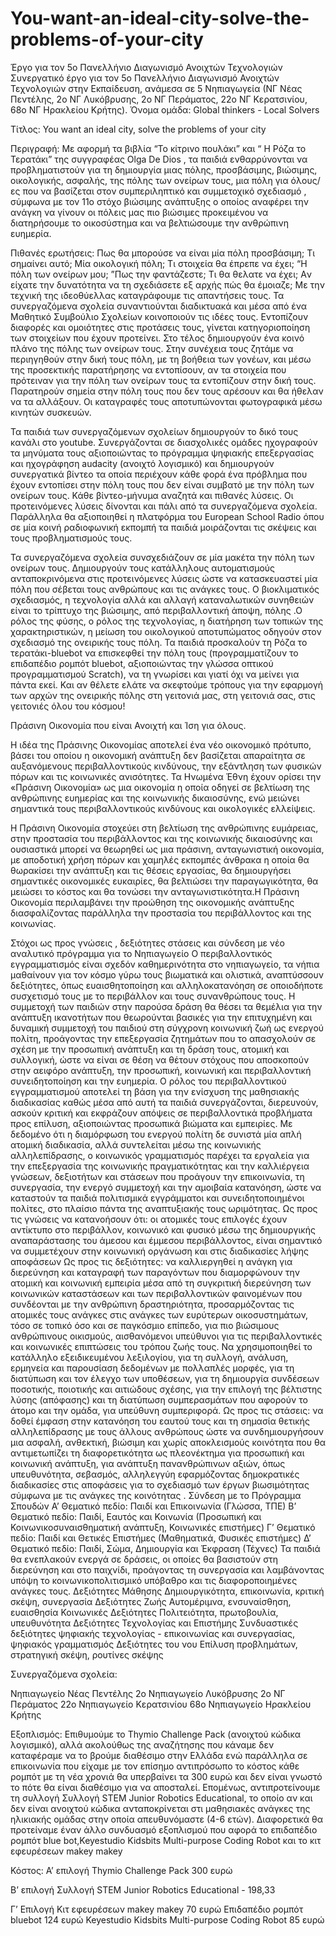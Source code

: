 # You-want-an-ideal-city-solve-the-problems-of-your-city
Έργο για τον 5ο Πανελλήνιο Διαγωνισμό Ανοιχτών Τεχνολογιών
Συνεργατικό έργο για τον 5ο Πανελλήνιο Διαγωνισμό Ανοιχτών Τεχνολογιών στην Εκπαίδευση, ανάμεσα σε 5 Νηπιαγωγεία (ΝΓ Νέας Πεντέλης, 2ο ΝΓ Λυκόβρυσης, 2ο ΝΓ Περάματος, 22ο ΝΓ Κερατσινίου, 68ο ΝΓ Ηρακλείου Κρήτης). 
Όνομα ομάδα: Global thinkers - Local Solvers

Τίτλος: You want an ideal city, solve the problems of your city

Περιγραφή: Με αφορμή τα βιβλία “Το κίτρινο πουλάκι” και “ Η Ρόζα το Τερατάκι”  της συγγραφέας Olga De Dios , τα παιδιά ενθαρρύνονται να προβληματιστούν για τη δημιουργία μιας πόλης, προσβάσιμης, βιώσιμης, οικολογικής, ασφαλής, της πόλης των ονείρων τους, μια πόλη για όλους/ες που να βασίζεται στον συμπεριληπτικό και συμμετοχικό σχεδιασμό , σύμφωνα με τον 11ο στόχο βιώσιμης ανάπτυξης ο οποίος αναφέρει την ανάγκη να γίνουν οι πόλεις μας πιο βιώσιμες προκειμένου να διατηρήσουμε το οικοσύστημα και να βελτιώσουμε την ανθρώπινη ευημερία.

Πιθανές ερωτήσεις: Πως θα μπορούσε να είναι μία πόλη προσβάσιμη; Τι σημαίνει αυτό;
Μία οικολογική πόλη; Τι στοιχεία θα έπρεπε να έχει; “Η πόλη των ονείρων μου; ”Πως την φαντάζεστε; Τι θα θελατε να έχει;
Aν είχατε την δυνατότητα να τη σχεδιάσετε εξ αρχής πώς θα έμοιαζε;
Mε την τεχνική της ιδεοθύελλας καταγράφουμε τις απαντήσεις τους.
Τα συνεργαζόμενα σχολεία συναντιούνται διαδικτυακά και μέσα από ένα Μαθητικό Συμβούλιο Σχολείων κοινοποιούν τις ιδέες τους. Εντοπίζουν διαφορές και ομοιότητες στις προτάσεις τους, γίνεται κατηγοριοποίηση των στοιχείων που έχουν προτείνει. Στο τέλος δημιουργούν ένα κοινό πλάνο της πόλης των ονείρων τους.
Στην συνέχεια τους ζητάμε να περιηγηθούν στην δική τους πόλη, με τη βοήθεια των γονέων, και μέσω της προσεκτικής παρατήρησης να εντοπίσουν, αν τα στοιχεία που πρότειναν για την πόλη των ονείρων τους τα εντοπίζουν στην δική τους. Παρατηρούν σημεία στην πόλη τους που δεν τους αρέσουν και θα ήθελαν να τα αλλάξουν. Οι καταγραφές τους αποτυπώνονται φωτογραφικά μέσω κινητών συσκευών.    


Τα παιδιά των συνεργαζόμενων σχολείων δημιουργούν το δικό τους κανάλι στο youtube. Συνεργάζονται σε διασχολικές ομάδες ηχογραφούν τα μηνύματα τους αξιοποιώντας το πρόγραμμα ψηφιακής επεξεργασίας και ηχογράφηση audacity (ανοιχτό λογισμικό) και δημιουργούν συνεργατικά βίντεο τα οποία περιέχουν κάθε φορά ένα πρόβλημα που έχουν εντοπίσει στην πόλη τους που δεν είναι συμβατό με την πόλη των ονείρων τους. Κάθε βίντεο-μήνυμα αναζητά και πιθανές λύσεις. Οι προτεινόμενες λύσεις δίνονται και πάλι από τα συνεργαζόμενα σχολεία. Παράλληλα θα αξιοποιηθεί η πλατφόρμα του European School Radio όπου σε μία κοινή ραδιοφωνική εκπομπή τα παιδιά μοιράζονται τις σκέψεις και τους προβληματισμούς τους.

Τα συνεργαζόμενα σχολεία συνσχεδιάζουν σε μία μακέτα την πόλη των ονείρων τους. Δημιουργούν τους κατάλληλους αυτοματισμούς ανταποκρινόμενα στις προτεινόμενες λύσεις ώστε να κατασκευαστεί μία πόλη που σέβεται τους ανθρώπους και τις ανάγκες τους. O βιοκλιματικός σχεδιασμός, η τεχνολογία αλλά και αλλαγή καταναλωτικών συνηθειών είναι το τρίπτυχο της βιώσιμης, από περιβαλλοντική άποψη, πόλης .Ο ρόλος της φύσης, ο ρόλος της τεχνολογίας, η διατήρηση των τοπικών της χαρακτηριστικών, η μείωση του οικολογικού αποτυπώματος οδηγούν στον σχεδιασμό της ονειρικής τους πόλη. Τα παιδιά προσκαλούν τη Ρόζα το τερατάκι-bluebot να επισκεφθεί την πόλη τους (προγραμματίζουν το επιδαπέδιο ρομπότ bluebot, αξιοποιώντας την γλώσσα οπτικού προγραμματισμού Scratch), να τη γνωρίσει και γιατί όχι να μείνει για πάντα εκεί. 
Και αν θέλετε ελάτε να σκεφτούμε τρόπους για την εφαρμογή των αρχών της ονειρικής πόλης στη γειτονιά μας, στη γειτονιά σας, στις γειτονιές όλου του κόσμου!


Πράσινη Οικονομία που είναι Ανοιχτή και Ίση για όλους.

Η ιδέα της Πράσινης Οικονομίας αποτελεί ένα νέο οικονομικό πρότυπο, βάσει του οποίου η οικονομική ανάπτυξη δεν βασίζεται απαραίτητα σε αυξανόμενους περιβαλλοντικούς κινδύνους, την εξάντληση των φυσικών πόρων και τις κοινωνικές ανισότητες. Τα Ηνωμένα Έθνη έχουν ορίσει την «Πράσινη Οικονομία» ως μια οικονομία η οποία οδηγεί σε βελτίωση της ανθρώπινης ευημερίας και της κοινωνικής δικαιοσύνης, ενώ μειώνει σημαντικά τους περιβαλλοντικούς κινδύνους και οικολογικές ελλείψεις. 

Η Πράσινη Οικονομία στοχεύει στη βελτίωση της ανθρώπινης ευμάρειας, στην προστασία του περιβάλλοντος και της κοινωνικής δικαιοσύνης και ουσιαστικά μπορεί να θεωρηθεί ως μια πράσινη, ανταγωνιστική οικονομία, με αποδοτική χρήση πόρων και χαμηλές εκπομπές άνθρακα η οποία θα θωρακίσει την ανάπτυξη και τις θέσεις εργασίας, θα δημιουργήσει σημαντικές οικονομικές ευκαιρίες, θα βελτιώσει την παραγωγικότητα, θα μειώσει το κόστος και θα τονώσει την ανταγωνιστικότητα.Η Πράσινη Οικονομία περιλαμβάνει την προώθηση της οικονομικής ανάπτυξης διασφαλίζοντας παράλληλα την προστασία του περιβάλλοντος και της κοινωνίας.

Στόχοι ως προς γνώσεις , δεξιότητες στάσεις και σύνδεση με νέο αναλυτικό πρόγραμμα για το Νηπιαγωγείο
Ο περιβαλλοντικός εγγραμματισμός είναι σχεδόν καθημερινότητα στο νηπιαγωγείο, τα νήπια μαθαίνουν για τον κόσμο γύρω τους βιωματικά και ολιστικά, αναπτύσσουν δεξιότητες, όπως ευαισθητοποίηση και αλληλοκατανόηση σε οποιοδήποτε συσχετισμό τους με το περιβάλλον και τους συνανθρώπους τους. Η συμμετοχή των παιδιών στην παρούσα δράση θα θέσει τα θεμέλια για την ανάπτυξη ικανοτήτων που θεωρούνται βασικές για την επιτυχημένη και δυναμική συμμετοχή του παιδιού στη σύγχρονη κοινωνική ζωή ως ενεργού πολίτη, προάγοντας την επεξεργασία ζητημάτων που το απασχολούν σε σχέση με την προσωπική ανάπτυξη και τη δράση τους, ατομική και συλλογική, ώστε να είναι σε θέση να θέτουν στόχους που αποσκοπούν στην αειφόρο ανάπτυξη, την προσωπική, κοινωνική και περιβαλλοντική συνειδητοποίηση και την ευημερία. Ο ρόλος του περιβαλλοντικού εγγραμματισμού αποτελεί τη βάση για την ενίσχυση της μαθησιακής διαδικασίας καθώς μέσα από αυτή τα παιδιά συνεργάζονται, διερευνούν, ασκούν κριτική και εκφράζουν απόψεις σε περιβαλλοντικά προβλήματα προς επίλυση, αξιοποιώντας προσωπικά βιώματα και εμπειρίες. Με δεδομένο ότι η διαμόρφωση του ενεργού πολίτη δε συνιστά μία απλή ατομική διαδικασία, αλλά συντελείται μέσω της κοινωνικής αλληλεπίδρασης, ο κοινωνικός γραμματισμός παρέχει τα εργαλεία για την επεξεργασία της κοινωνικής πραγματικότητας και την καλλιέργεια γνώσεων, δεξιοτήτων και στάσεων που προάγουν την επικοινωνία, τη συνεργασία, την ενεργό συμμετοχή και την αμοιβαία κατανόηση, ώστε να καταστούν τα παιδιά πολιτισμικά εγγράμματοι και συνειδητοποιημένοι πολίτες, στο πλαίσιο πάντα της αναπτυξιακής τους ωριμότητας.
Ως προς τις γνώσεις να κατανοήσουν ότι:  οι ατομικές τους επιλογές έχουν αντίκτυπο στο περιβάλλον, κοινωνικό και φυσικό μέσω της δημιουργικής αναπαράστασης του άμεσου και έμμεσου περιβάλλοντος, είναι σημαντικό να συμμετέχουν στην κοινωνική οργάνωση και στις διαδικασίες λήψης αποφάσεων
Ως προς τις δεξιότητες: να καλλιεργηθεί η ανάγκη για διερεύνηση και καταγραφή των παραγόντων που διαμορφώνουν την ατομική και κοινωνική εμπειρία μέσα από τη συγκριτική διερεύνηση των κοινωνικών καταστάσεων και των περιβαλλοντικών φαινομένων που συνδέονται με την ανθρώπινη δραστηριότητα, προσαρμόζοντας τις ατομικές τους ανάγκες στις ανάγκες των ευρύτερων οικοσυστημάτων, τόσο σε τοπικό όσο και σε παγκόσμιο επίπεδο, για πιο βιώσιμους ανθρώπινους οικισμούς, αισθανόμενοι υπεύθυνοι για τις περιβαλλοντικές και κοινωνικές επιπτώσεις του τρόπου ζωής τους. Να χρησιμοποιηθεί το κατάλληλο εξειδικευμένου λεξιλογίου, για τη συλλογή, ανάλυση, ερμηνεία και παρουσίαση δεδομένων με πολλαπλές μορφές, για τη διατύπωση και τον έλεγχο των υποθέσεων, για τη δημιουργία συνδέσεων ποσοτικής, ποιοτικής και αιτιώδους σχέσης, για την επιλογή της βέλτιστης λύσης (απόφασης) και τη διατύπωση συμπερασμάτων που αφορούν το άτομο και την ομάδα, για υπεύθυνη συμπεριφορά.
Ως προς τις στάσεις: να δοθεί έμφαση στην κατανόηση του εαυτού τους και τη σημασία θετικής αλληλεπίδρασης με τους άλλους ανθρώπους ώστε να συνδημιουργήσουν  μια ασφαλή, ανθεκτική, βιώσιμη και χωρίς αποκλεισμούς κοινότητα που θα αντιμετωπίζει τη διαφορετικότητα ως πλεονέκτημα για  προσωπική και κοινωνική ανάπτυξη, για ανάπτυξη πανανθρώπινων αξιών, όπως υπευθυνότητα, σεβασμός, αλληλεγγύη εφαρμόζοντας δημοκρατικές διαδικασίες στις αποφάσεις για το σχεδιασμό των έργων βιωσιμότητας σύμφωνα με τις ανάγκες της κοινότητας . 
Σύνδεση με το Πρόγραμμα Σπουδών
Α’ Θεματικό πεδίο: Παιδί και Επικοινωνία (Γλώσσα, ΤΠΕ)
Β’ Θεματικό πεδίο: Παιδί, Εαυτός και Κοινωνία (Προσωπική και Κοινωνικοσυναισθηματική ανάπτυξη, Κοινωνικές επιστήμες)
Γ’ Θεματικό πεδίο: Παιδί και Θετικές Επιστήμες (Μαθηματικά, Φυσικές επιστήμες)
Δ’ Θεματικό πεδίο: Παιδί, Σώμα, Δημιουργία και Έκφραση (Τέχνες)
Τα παιδιά θα ενεπλακούν ενεργά σε δράσεις, οι οποίες θα βασιστούν στη διερεύνηση και στο παιχνίδι, προάγοντας τη συνεργασία και λαμβάνοντας υπόψη το κοινωνικοπολιτισμικό υπόβαθρο και τις διαφοροποιημένες ανάγκες τους.
Δεξιότητες Μάθησης 
Δημιουργικότητα, επικοινωνία, κριτική σκέψη, συνεργασία
Δεξιότητες Ζωής
 Αυτομέριμνα, ενσυναίσθηση, ευαισθησία
Κοινωνικές Δεξιότητες 
Πολιτειότητα, πρωτοβουλία, υπευθυνότητα 
Δεξιότητες Τεχνολογίας και Επιστήμης
Συνδυαστικές δεξιότητες ψηφιακής τεχνολογίας - επικοινωνίας και συνεργασίας, ψηφιακός γραμματισμός
Δεξιότητες του νου
Επίλυση προβλημάτων, στρατηγική σκέψη, ρουτίνες σκέψης



Συνεργαζόμενα σχολεία:

Νηπιαγωγείο Νέας Πεντέλης
2ο Νηπιαγωγείο Λυκόβρυσης
2ο ΝΓ Περάματος
22ο Νηπιαγωγείο Κερατσινίου
68ο Νηπιαγωγείο Ηρακλείου Κρήτης

Εξοπλισμός: Επιθυμούμε το   Thymio Challenge Pack (ανοιχτού κώδικα λογισμικό), αλλά ακολούθως της αναζήτησης που κάναμε δεν καταφέραμε να το βρούμε διαθέσιμο στην Ελλάδα ενώ παράλληλα σε επικοινωνία που είχαμε με τον επίσημο αντιπρόσωπο το κόστος κάθε ρομπότ με τη νέα χρονιά θα υπερβαίνει τα 300 ευρώ και δεν είναι γνωστό το πότε θα είναι διαθέσιμο για να αποσταλεί.
Επομένως, αντιπροτείνουμε τη συλλογή Συλλογή STEM Junior Robotics Educational, το οποίο αν και δεν είναι ανοιχτού κώδικα ανταποκρίνεται στι μαθησιακές ανάγκες της ηλικιακής ομάδας στην οποία απευθυνόμαστε (4-6 ετών). Διαφορετικά θα προτείναμε έναν άλλο συνδυασμό εξοπλισμού που αφορά το επιδαπέδιο ρομπότ blue bot,Keyestudio Kidsbits Multi-purpose Coding Robot και το κιτ εφευρέσεων makey makey

Κόστος: 
A’ επιλογή
Thymio Challenge Pack 300 ευρώ

Β’ επιλογή 
Συλλογή STEM Junior Robotics Educational - 198,33

Γ’ Επιλογή
Κιτ εφευρέσεων makey makey 70 ευρώ
Επιδαπέδιο ρομπότ bluebot 124 ευρώ 
Keyestudio Kidsbits Multi-purpose Coding Robot 85 ευρώ
